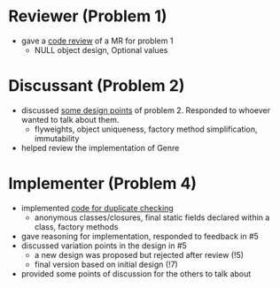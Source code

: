 # Reviewer (Problem 1)
- gave a [code review](!1) of a MR for problem 1
  - NULL object design, Optional values

# Discussant (Problem 2)
- discussed [some design points](https://gitlab.cs.mcgill.ca/mnassif/303a3t2/-/issues/3#note_14663) of problem 2. Responded to whoever wanted to talk about them.
  - flyweights, object uniqueness, factory method simplification, immutability
- helped review the implementation of Genre

# Implementer (Problem 4)
- implemented [code for duplicate checking](https://gitlab.cs.mcgill.ca/mnassif/303a3t2/-/issues/5#note_14506)
  - anonymous classes/closures, final static fields declared within a class, factory methods
- gave reasoning for implementation, responded to feedback in #5
- discussed variation points in the design in #5
  - a new design was proposed but rejected after review (!5)
  - final version based on initial design (!7)
- provided some points of discussion for the others to talk about
